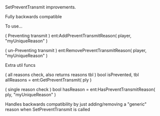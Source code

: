 SetPreventTransmit improvements.

Fully backwards compatible


To use...

( Preventing transmit )
ent:AddPreventTransmitReason( player, "myUniqueReason" )

( un-Preventing transmit )
ent:RemovePreventTransmitReason( player, "myUniqueReason" )


Extra util funcs

( all reasons check, also returns reasons tbl )
bool isPrevented, tbl allReasons = ent:GetPreventTransmit( ply )

( single reason check )
bool hasReason = ent:HasPreventTransmitReason( ply, "myUniqueReason" )


Handles backwards compatibility by just adding/removing a "generic" reason when SetPreventTransmit is called
